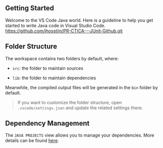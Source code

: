 ## Getting Started

Welcome to the VS Code Java world. Here is a guideline to help you get started to write Java code in Visual Studio Code.
https://github.com/jhosstiin/PR-CTICA---JUnit-Github.git
## Folder Structure

The workspace contains two folders by default, where:

- `src`: the folder to maintain sources
    
- `lib`: the folder to maintain dependencies

Meanwhile, the compiled output files will be generated in the `bin` folder by default.

> If you want to customize the folder structure, open `.vscode/settings.json` and update the related settings there.

## Dependency Management

The `JAVA PROJECTS` view allows you to manage your dependencies. More details can be found [here](https://github.com/microsoft/vscode-java-dependency#manage-dependencies).

